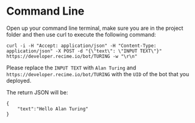 # Command Line

Open up your command line terminal, make sure you are in the project folder and then use curl to execute the following command:

```
curl -i -H "Accept: application/json" -H "Content-Type: application/json" -X POST -d "{\"text\": \"INPUT TEXT\"}" https://developer.recime.io/bot/TURING -w "\r\n"
```

Please replace the `INPUT TEXT` with `Alan Turing` and `https://developer.recime.io/bot/TURING` with the `UID` of the bot that you deployed.

The return JSON will be:

```
{
    "text":"Hello Alan Turing"
}
```

